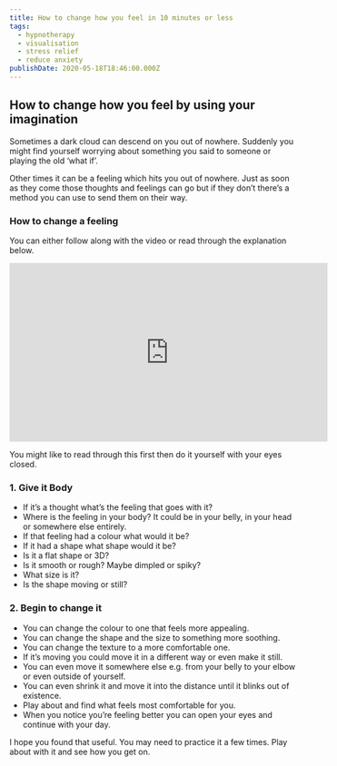 ```yaml
---
title: How to change how you feel in 10 minutes or less
tags:
  - hypnotherapy
  - visualisation
  - stress relief
  - reduce anxiety
publishDate: 2020-05-18T18:46:00.000Z
---
```

## **How to change how you feel by using your imagination**

Sometimes a dark cloud can descend on you out of nowhere. Suddenly you might find yourself worrying about something you said to someone or playing the old ‘what if’. 

Other times it can be a feeling which hits you out of nowhere. Just as soon as they come those thoughts and feelings can go but if they don’t there’s a method you can use to send them on their way.

### **How to change a feeling**

You can either follow along with the video or read through the explanation below.

<iframe width="560" height="315" src="https://www.youtube.com/embed/jX9yR0Oaoxo" frameborder="0" allow="accelerometer; autoplay; encrypted-media; gyroscope; picture-in-picture" allowfullscreen></iframe>

You might like to read through this first then do it yourself with your eyes closed.

### 1. Give it Body

* If it’s a thought what’s the feeling that goes with it?
* Where is the feeling in your body? It could be in your belly, in your head or somewhere else entirely.
* If that feeling had a colour what would it be?
* If it had a shape what shape would it be?
* Is it a flat shape or 3D?
* Is it smooth or rough? Maybe dimpled or spiky?
* What size is it?
* Is the shape moving or still?

### 2. Begin to change it

* You can change the colour to one that feels more appealing.
* You can change the shape and the size to something more soothing.
* You can change the texture to a more comfortable one.
* If it’s moving you could move it in a different way or even make it still.
* You can even move it somewhere else e.g. from your belly to your elbow or even outside of yourself.
* You can even shrink it and move it into the distance until it blinks out of existence.
* Play about and find what feels most comfortable for you.
* When you notice you’re feeling better you can open your eyes and continue with your day.

I hope you found that useful. You may need to practice it a few times. Play about with it and see how you get on.